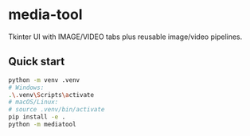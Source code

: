 # media-tool

Tkinter UI with IMAGE/VIDEO tabs plus reusable image/video pipelines.

## Quick start
```bash
python -m venv .venv
# Windows:
.\.venv\Scripts\activate
# macOS/Linux:
# source .venv/bin/activate
pip install -e .
python -m mediatool
```

